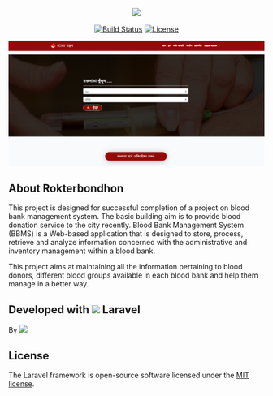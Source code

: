 <p align="center"><img src="https://www.pigeon-soft.com/wp-content/uploads/2020/11/rokterbondhon.png" width="400"></p>

<p align="center">
<a href="https://travis-ci.org/laravel/framework"><img src="https://travis-ci.org/laravel/framework.svg" alt="Build Status"></a>
<a href="https://packagist.org/packages/laravel/framework"><img src="https://poser.pugx.org/laravel/framework/license.svg" alt="License"></a>
</p>

<img src="public/images/screenshot.png">

## About Rokterbondhon

This project is designed for successful completion of a project on blood bank management system.
The basic building aim is to provide blood donation service to the city recently. Blood Bank Management System (BBMS) is a Web-based application that is designed to store, process, retrieve and analyze information concerned with the administrative and inventory management within a blood bank.

This project aims at maintaining all the information pertaining to blood donors, different blood groups available in each blood bank and help them manage in a better way.

<h2>Developed with <img src='https://cdn3.iconfinder.com/data/icons/popular-services-brands/512/laravel-256.png' width="50" /> Laravel</h2>

By <a href='https://www.pigeon-soft.com/'><img src='https://www.pigeon-soft.com/wp-content/uploads/2016/01/lo-go.jpg' width=200 /></a>

## License

The Laravel framework is open-source software licensed under the [MIT license](https://opensource.org/licenses/MIT).
